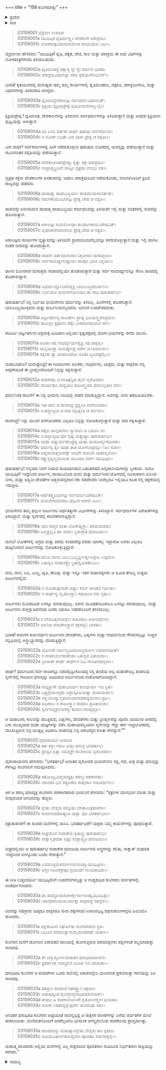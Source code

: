 +++
title = "159 ಕುಬೇರವಾಕ್ಯಃ"
+++

<details><summary>ಪ್ರವೇಶ</summary>


।।   ಓಂ ಓಂ ನಮೋ ನಾರಾಯಣಾಯ।।   ಶ್ರೀ ವೇದವ್ಯಾಸಾಯ ನಮಃ ।।

ಶ್ರೀ ಕೃಷ್ಣದ್ವೈಪಾಯನ ವೇದವ್ಯಾಸ ವಿರಚಿತ  

**ಶ್ರೀ ಮಹಾಭಾರತ**

**ಆರಣ್ಯಕ ಪರ್ವ**

**ಯಕ್ಷಯುದ್ಧ ಪರ್ವ**

**ಅಧ್ಯಾಯ 159**

</details>


<details><summary>ಸಾರ</summary>

ಕುಬೇರನು ಯುಧಿಷ್ಠಿರನಿಗಿತ್ತ ಉಪದೇಶ (1-24). ಕುಬೇರನ ಅರಮನೆಯಲ್ಲಿ ಪಾಂಡವರ ವಾಸ (25-35).

</details>


> 03159001 ವೈಶ್ರವಣ ಉವಾಚ।   
03159001a ಯುಧಿಷ್ಠಿರ ಧೃತಿರ್ದಾಕ್ಷ್ಯಂ ದೇಶಕಾಲೌ ಪರಾಕ್ರಮಃ।  
03159001c ಲೋಕತಂತ್ರವಿಧಾನಾನಾಮೇಷ ಪಂಚವಿಧೋ ವಿಧಿಃ।।

ವೈಶ್ರವಣನು ಹೇಳಿದನು: “ಯುಧಿಷ್ಠಿರ! ಧೃತಿ, ದಕ್ಷತೆ, ದೇಶ, ಕಾಲ ಮತ್ತು ಪರಾಕ್ರಮ ಈ ಐದು ವಿಧಗಳನ್ನು ಲೋಕತಂತ್ರಗಳೆಂದು ತಿಳಿಯಬಹುದು.

> 03159002a ಧೃತಿಮಂತಶ್ಚ ದಕ್ಷಾಶ್ಚ ಸ್ವೇ ಸ್ವೇ ಕರ್ಮಣಿ ಭಾರತ।  
03159002c ಪರಾಕ್ರಮವಿಧಾನಜ್ಞಾ ನರಾಃ ಕೃತಯುಗೇಽಭವನ್।।

ಭಾರತ! ಕೃತಯುಗದಲ್ಲಿ ಮನುಷ್ಯರು ತಮ್ಮ ತಮ್ಮ ಕಾರ್ಯಗಳಲ್ಲಿ ಧೃತಿಮಂತರೂ, ದಕ್ಷರೂ, ಪರಾಕ್ರಮಿಗಳೂ, ಮತ್ತು ವಿಧಾನಗಳನ್ನು ತಿಳಿದವರೂ ಆಗಿದ್ದರು.

> 03159003a ಧೃತಿಮಾನ್ದೇಶಕಾಲಜ್ಞಃ ಸರ್ವಧರ್ಮವಿಧಾನವಿತ್।  
03159003c ಕ್ಷತ್ರಿಯಃ ಕ್ಷತ್ರಿಯಶ್ರೇಷ್ಠ ಪೃಥಿವೀಮನುಶಾಸ್ತಿ ವೈ।।

ಕ್ಷತ್ರಿಯಶ್ರೇಷ್ಠ ! ಧೃತಿಮಂತ, ದೇಶಕಾಲಗಳನ್ನು ತಿಳಿದವನು ಸರ್ವಧರ್ಮಗಳನ್ನು ತಿಳಿದಿರುತ್ತಾನೆ ಮತ್ತು ಅಂಥಹ ಕ್ಷತ್ರಿಯನು ಪೃಥ್ವಿಯನ್ನು ಆಳುತ್ತಾನೆ.

> 03159004a ಯ ಏವಂ ವರ್ತತೇ ಪಾರ್ಥ ಪುರುಷಃ ಸರ್ವಕರ್ಮಸು।  
03159004c ಸ ಲೋಕೇ ಲಭತೇ ವೀರ ಯಶಃ ಪ್ರೇತ್ಯ ಚ ಸದ್ಗತಿಂ।।

ವೀರ ಪಾರ್ಥ! ಸರ್ವಕರ್ಮಗಳಲ್ಲಿ ಹೀಗೆ ನಡೆದುಕೊಳ್ಳುವ ಪುರುಷನು ಲೋಕದಲ್ಲಿ ಯಶಸ್ಸನ್ನು ಪಡೆಯುತ್ತಾನೆ ಮತ್ತು ಸಾವಿನನಂತರ ಸದ್ಗತಿಯನ್ನು ಪಡೆಯುತ್ತಾನೆ.

> 03159005a ದೇಶಕಾಲಾಂತರಪ್ರೇಪ್ಸುಃ ಕೃತ್ವಾ ಶಕ್ರಃ ಪರಾಕ್ರಮಂ।   
03159005c ಸಂಪ್ರಾಪ್ತಸ್ತ್ರಿದಿವೇ ರಾಜ್ಯಂ ವೃತ್ರಹಾ ವಸುಭಿಃ ಸಹ।।

ವೃತ್ರಹ ಶಕ್ರನು ದೇಶಕಾಲಗಳ ಅವಕಾಶವನ್ನು ಆಧರಿಸಿ ಪರಾಕ್ರಮದಿಂದ ನಡೆದುಕೊಂಡು, ವಸುಗಳೊಂದಿಗೆ ತ್ರಿದಿವ ರಾಜ್ಯವನ್ನು ಪಡೆದನು.

> 03159006a ಪಾಪಾತ್ಮಾ ಪಾಪಬುದ್ಧಿರ್ಯಃ ಪಾಪಮೇವಾನುವರ್ತತೇ।  
03159006c ಕರ್ಮಣಾಮವಿಭಾಗಜ್ಞಃ ಪ್ರೇತ್ಯ ಚೇಹ ಚ ನಶ್ಯತಿ।।

ಪಾಪವನ್ನೇ ಅನುಸರಿಸುವ ಪಾಪಾತ್ಮ ಪಾಪಬುದ್ಧಿಯು ಕರ್ಮಫಲವನ್ನು ತಿಳಿಯದೇ ಇಲ್ಲಿ ಮತ್ತು ನಂತರದಲ್ಲಿ ನಾಶವನ್ನು ಹೊಂದುತ್ತಾನೆ.

> 03159007a ಅಕಾಲಜ್ಞಃ ಸುದುರ್ಮೇಧಾಃ ಕಾರ್ಯಾಣಾಮವಿಶೇಷವಿತ್।  
03159007c ವೃಥಾಚಾರಸಮಾರಂಭಃ ಪ್ರೇತ್ಯ ಚೇಹ ಚ ನಶ್ಯತಿ।।

ಅಕಾಲಜ್ಞನು ಕಾರ್ಯಗಳ ವ್ಯತ್ಯಾಸವನ್ನು ತಿಳಿಯದೇ ಪ್ರಾರಂಭಿಸಿದುದೆಲ್ಲವನ್ನೂ ಕಳೆದುಕೊಳ್ಳುತ್ತಾನೆ ಮತ್ತು ಇಲ್ಲಿ ಹಾಗೂ ನಂತರ ನಾಶವನ್ನು ಹೊಂದುತ್ತಾನೆ.

> 03159008a ಸಾಹಸೇ ವರ್ತಮಾನಾನಾಂ ನಿಕೃತೀನಾಂ ದುರಾತ್ಮನಾಂ।  
03159008c ಸರ್ವಸಾಮರ್ಥ್ಯಲಿಪ್ಸೂನಾಂ ಪಾಪೋ ಭವತಿ ನಿಶ್ಚಯಃ।।

ಹಾಗಿನ ಮೋಸಗಾರ ದುರಾತ್ಮರು ಸಾಹಸದಲ್ಲಿಯೇ ತೊಡಗಿರುತ್ತಾರೆ ಮತ್ತು ಸರ್ವ ಸಾಮಾರ್ಥ್ಯವನ್ನೂ ಸೇರಿಸಿ ಪಾಪದಲ್ಲಿ ತೊಡಗಿರುತ್ತಾರೆ.

> 03159009a ಅಧರ್ಮಜ್ಞೋಽವಲಿಪ್ತಶ್ಚ ಬಾಲಬುದ್ಧಿರಮರ್ಷಣಃ।  
03159009c ನಿರ್ಭಯೋ ಭೀಮಸೇನೋಽಯಂ ತಂ ಶಾಧಿ ಪುರುಷರ್ಷಭ।।

ಪುರುಷರ್ಷಭ! ನಿನ್ನ ನಿರ್ಭಯಿ ಭೀಮಸೇನನು ಧರ್ಮವನ್ನು ತಿಳಿದಿಲ್ಲ. ಹಿಂಸೆಗಳಲ್ಲಿ ತೊಡಗುತ್ತಾನೆ. ಬಾಲಬುದ್ಧಿಯುಳ್ಳವನು ಮತ್ತು ದುರ್ಬಲಮನಸ್ಸಿನವನು. ಅವನಿಗೆ ಉಪದೇಶಮಾಡು.

> 03159010a ಆರ್ಷ್ಟಿಷೇಣಸ್ಯ ರಾಜರ್ಷೇಃ ಪ್ರಾಪ್ಯ ಭೂಯಸ್ತ್ವಮಾಶ್ರಮಂ।  
03159010c ತಾಮಿಸ್ರಂ ಪ್ರಥಮಂ ಪಕ್ಷಂ ವೀತಶೋಕಭಯೋ ವಸ।।

ರಾಜರ್ಷಿ ಆರ್ಷ್ಟಿಷೇಣನ ಆಶ್ರಮಕ್ಕೆ ಹಿಂದಿರುಗಿ ಅಲ್ಲಿಯೇ ಕೃಷ್ಣಪಕ್ಷದಲ್ಲಿ ಶೋಕ-ಭಯಗಳನ್ನು ಕಳೆದು ವಾಸಿಸು.

> 03159011a ಅಲಕಾಃ ಸಹ ಗಂಧರ್ವೈರ್ಯಕ್ಷೈಶ್ಚ ಸಹ ರಾಕ್ಷಸೈಃ।   
03159011c ಮನ್ನಿಯುಕ್ತಾ ಮನುಷ್ಯೇಂದ್ರ ಸರ್ವೇ ಚ ಗಿರಿವಾಸಿನಃ।।  
03159011e ರಕ್ಷಂತು ತ್ವಾ ಮಹಾಬಾಹೋ ಸಹಿತಂ ದ್ವಿಜಸತ್ತಮೈಃ।।

ಮಹಾಬಾಹೋ! ಮನುಷ್ಯೇಂದ್ರ! ಈ ಗಿರಿವಾಸಿಗಳು ಅಲಕರು, ಗಂಧರ್ವರು, ಯಕ್ಷರು, ಮತ್ತು ರಾಕ್ಷಸರು ನನ್ನ ಅಪ್ಪಣೆಯಂತೆ ಈ ಬ್ರಾಹ್ಮಣರೊಂದಿಗೆ ನಿನ್ನನ್ನು ರಕ್ಷಿಸುತ್ತಾರೆ.

> 03159012a ಸಾಹಸೇಷು ಚ ಸಂತಿಷ್ಠನ್ನಿಹ ಶೈಲೇ ವೃಕೋದರಃ।   
03159012c ವಾರ್ಯತಾಂ ಸಾಧ್ವಯಂ ರಾಜಂಸ್ತ್ವಯಾ ಧರ್ಮಭೃತಾಂ ವರ।।

ಧರ್ಮನಿರತ ರಾಜನೇ! ಈ ನಿನ್ನ ಭೀಮನು ಗಿರಿಯಲ್ಲಿ ಸಾಹಸ ಮಾಡುತ್ತಿದ್ದಾನೆ. ಅವನನ್ನು ನೀನು ತಡೆಹಿಡಿಯಬೇಕು.

> 03159013a ಇತಃ ಪರಂ ಚ ರಾಜೇಂದ್ರ ದ್ರಕ್ಷ್ಯಂತಿ ವನಗೋಚರಾಃ।  
03159013c ಉಪಸ್ಥಾಸ್ಯಂತಿ ಚ ಸದಾ ರಕ್ಷಿಷ್ಯಂತಿ ಚ ಸರ್ವಶಃ।।

ರಾಜೇಂದ್ರ! ಇನ್ನು ಮುಂದೆ ವನಗೋಚರರು ಎಲ್ಲರೂ ನಿನ್ನನ್ನು ನೋಡಿಕೊಳ್ಳುತ್ತಾರೆ ಮತ್ತು ಸದಾ ರಕ್ಷಿಸುತ್ತಾರೆ.

> 03159014a ತಥೈವ ಚಾನ್ನಪಾನಾನಿ ಸ್ವಾದೂನಿ ಚ ಬಹೂನಿ ಚ।  
03159014c ಉಪಸ್ಥಾಸ್ಯಂತಿ ವೋ ಗೃಹ್ಯ ಮತ್ಪ್ರೇಷ್ಯಾಃ ಪುರುಷರ್ಷಭ।।  
03159015a ಯಥಾ ಜಿಷ್ಣುರ್ಮಹೇಂದ್ರಸ್ಯ ಯಥಾ ವಾಯೋರ್ವೃಕೋದರಃ।   
03159015c ಧರ್ಮಸ್ಯ ತ್ವಂ ಯಥಾ ತಾತ ಯೋಗೋತ್ಪನ್ನೋ ನಿಜಃ ಸುತಃ।।  
03159016a ಆತ್ಮಜಾವಾತ್ಮಸಂಪನ್ನೌ ಯಮೌ ಚೋಭೌ ಯಥಾಶ್ವಿನೋಃ।  
03159016c ರಕ್ಷ್ಯಾಸ್ತದ್ವನ್ಮಮಾಪೀಹ ಯೂಯಂ ಸರ್ವೇ ಯುಧಿಷ್ಠಿರ।।

ಪುರುಷರ್ಷಭ! ನನ್ನವರು ನಿನಗೆ ನೀಡುವ ರುಚಿಯಾಗಿರುವ ಬಹುತರಹದ ಅನ್ನಪಾನೀಯಗಳನ್ನು ಸ್ವೀಕರಿಸು. ಮಗೂ ಯುಧಿಷ್ಠಿರ! ಇಂದ್ರನಿಂದ ಅರ್ಜುನ, ವಾಯುವಿನಿಂದ ಭೀಮ ಮತ್ತು ಧರ್ಮನಿಂದ ಯೋಗದಲ್ಲಿ ನಿಜಸುತನಾಗಿ ಜನಿಸಿದ ನೀನು, ಮತ್ತು ಅಶ್ವಿನೀ ದೇವತೆಗಳ ಆತ್ಮಸಂಪನ್ನರಾದ ನಕು ಸಹದೇವರು ನೀವೆಲ್ಲರೂ ಇಲ್ಲಿಯೂ ಕೂಡ ನನ್ನ ರಕ್ಷಣೆಯಲ್ಲಿ ಇರುತ್ತೀರಿ.

> 03159017a ಅರ್ಥತತ್ತ್ವವಿಭಾಗಜ್ಞಃ ಸರ್ವಧರ್ಮವಿಶೇಷವಿತ್।  
03159017c ಭೀಮಸೇನಾದವರಜಃ ಫಲ್ಗುನಃ ಕುಶಲೀ ದಿವಿ।।

ಭೀಮಸೇನನ ತಮ್ಮ ಫಲ್ಗುನ ಅರ್ಜುನನು ಅರ್ಥತತ್ವಗಳ ವಿಭಾಗಗಳನ್ನು ತಿಳಿದಿದ್ದಾನೆ. ಸರ್ವಧರ್ಮಗಳ ವಿಶೇಷತೆಗಳನ್ನು ತಿಳಿದಿದ್ದಾನೆ. ಮತ್ತು ಸ್ವರ್ಗದಲ್ಲಿ ಪರಿಣಿತನಾಗುತ್ತಿದ್ದಾನೆ.

> 03159018a ಯಾಃ ಕಾಶ್ಚನ ಮತಾ ಲೋಕೇಷ್ವಗ್ರ್ಯಾಃ ಪರಮಸಂಪದಃ।   
03159018c ಜನ್ಮಪ್ರಭೃತಿ ತಾಃ ಸರ್ವಾಃ ಸ್ಥಿತಾಸ್ತಾತ ಧನಂಜಯೇ।।

ಮಗೂ! ಲೋಕಗಳಲ್ಲಿ ಅಗ್ರರು ಮತ್ತು ಪರಮ ಸಂಪದರೆನ್ನುವವರು ಯಾರೆಲ್ಲ ಇದ್ದಾರೋ ಅವರು ಎಲ್ಲರೂ ಹುಟ್ಟಿನಿಂದಲೇ ಅರ್ಜುನನನ್ನು ನೋಡಿಕೊಳ್ಳುತ್ತಿದ್ದಾರೆ.

> 03159019a ದಮೋ ದಾನಂ ಬಲಂ ಬುದ್ಧಿರ್ಹ್ರೀರ್ಧೃತಿಸ್ತೇಜ ಉತ್ತಮಂ।  
03159019c ಏತಾನ್ಯಪಿ ಮಹಾಸತ್ತ್ವೇ ಸ್ಥಿತಾನ್ಯಮಿತತೇಜಸಿ।।

ದಮ, ದಾನ, ಬಲ, ಬುದ್ಧಿ, ಧೃತಿ, ತೇಜಸ್ಸು ಮತ್ತು ಇನ್ನೂ ಇತರ ಮಹಾಸತ್ವಗಳು ಆ ಅಮಿತ ತೇಜಸ್ವಿ ಉತ್ತಮ ಅರ್ಜುನನಲ್ಲಿವೆ.

> 03159020a ನ ಮೋಹಾತ್ಕುರುತೇ ಜಿಷ್ಣುಃ ಕರ್ಮ ಪಾಂಡವ ಗರ್ಹಿತಂ।  
03159020c ನ ಪಾರ್ಥಸ್ಯ ಮೃಷೋಕ್ತಾನಿ ಕಥಯಂತಿ ನರಾ ನೃಷು।।

ಅರ್ಜುನನು ಮೋಹದಿಂದ ಏನನ್ನೂ ಮಾಡುವುದಿಲ್ಲ. ಅವನು ಮೂಢತನದಿಂದಲೂ ಏನನ್ನೂ ಮಾಡುವುದಿಲ್ಲ. ಮತ್ತು ಅರ್ಜುನನು ಸುಳ್ಳನ್ನಾಡಿದನೆಂದು ಜನರು ಯಾರೂ ಇತರರೊಂದಿಗೆ ಹೇಳಿದುದಿಲ್ಲ.

> 03159021a ಸ ದೇವಪಿತೃಗಂಧರ್ವೈಃ ಕುರೂಣಾಂ ಕೀರ್ತಿವರ್ಧನಃ।   
03159021c ಮಾನಿತಃ ಕುರುತೇಽಸ್ತ್ರಾಣಿ ಶಕ್ರಸದ್ಮನಿ ಭಾರತ।।

ಭಾರತ! ಕುರುಗಳ ಕೀರ್ತಿವರ್ಧನ ಅರ್ಜುನನು ದೇವತೆಗಳು, ಪಿತೃಗಳು ಮತ್ತು ಗಂಧರ್ವರಿಂದ ಗೌರವಸಲ್ಪಟ್ಟು ಇಂದ್ರನ ಸನ್ನಿಧಿಯಲ್ಲಿ ಅಸ್ತ್ರಾಭ್ಯಾಸವನ್ನು ಮಾಡುತ್ತಿದ್ದಾನೆ.

> 03159022a ಯೋಽಸೌ ಸರ್ವಾನ್ಮಹೀಪಾಲಾನ್ಧರ್ಮೇಣ ವಶಮಾನಯತ್।  
03159022c ಸ ಶಂತನುರ್ಮಹಾತೇಜಾಃ ಪಿತುಸ್ತವ ಪಿತಾಮಹಃ।।  
03159022e ಪ್ರೀಯತೇ ಪಾರ್ಥ ಪಾರ್ಥೇನ ದಿವಿ ಗಾಂಡೀವಧನ್ವನಾ।।

ಪಾರ್ಥ! ಧರ್ಮದಿಂದ ಸರ್ವ ರಾಜರನ್ನೂ ವಶದಲ್ಲಿಟ್ಟುಕೊಂಡಿದ್ದ ನಿನ್ನ ತಂದೆಯ ಅಜ್ಜ ಮಹಾತೇಜಸ್ವಿ ಶಂತನುವು ಸ್ವರ್ಗದಲ್ಲಿ ಗಾಂಡೀವ ಧನುಸ್ಸನ್ನು ಹಿಡಿದಿರುವ ಅರ್ಜುನನಿಂದ ಸಂತೋಷಗೊಂಡಿದ್ದಾನೆ.

> 03159023a ಸಮ್ಯಕ್ಚಾಸೌ ಮಹಾವೀರ್ಯಃ ಕುಲಧುರ್ಯ ಇವ ಸ್ಥಿತಃ।  
03159023c ಪಿತೄನ್ದೇವಾಂಸ್ತಥಾ ವಿಪ್ರಾನ್ಪೂಜಯಿತ್ವಾ ಮಹಾಯಶಾಃ।।  
03159023e ಸಪ್ತ ಮುಖ್ಯಾನ್ಮಹಾಮೇಧಾನಾಹರದ್ಯಮುನಾಂ ಪ್ರತಿ।।  
03159024a ಅಧಿರಾಜಃ ಸ ರಾಜಂಸ್ತ್ವಾಂ ಶಂತನುಃ ಪ್ರಪಿತಾಮಹಃ।  
03159024c ಸ್ವರ್ಗಜಿಚ್ಛಕ್ರಲೋಕಸ್ಥಃ ಕುಶಲಂ ಪರಿಪೃಚ್ಚತಿ।।

ಆ ಮಹಾವೀರ, ಕುಲವನ್ನು ಹೊತ್ತಿರುವ, ಪಿತೃಗಳು, ದೇವತೆಗಳು ಮತ್ತು ಬ್ರಾಹ್ಮಣರನ್ನು ಪೂಜಿಸಿ ಯಮುನಾ ತೀರದಲ್ಲಿ ಏಳು ಮುಖ್ಯವಾದ ಮಹಾ ಯಜ್ಞಗಳನ್ನು ನಡೆಸಿ ಮಹಾಯಶಸ್ವಿಯಾಗಿ ಸ್ವರ್ಗವನ್ನು ಗೆದ್ದು ಈಗ ಇಂದ್ರಲೋಕದಲ್ಲಿ ವಾಸಿಸುತ್ತಿರುವ ನಿನ್ನ ಮುತ್ತಜ್ಜ ಅಧಿರಾಜ ಶಂತನುವು ನಿನ್ನ ಆರೋಗ್ಯದ ಕುರಿತು ಕೇಳಿದ್ದಾನೆ.””

> 03159025 ವೈಶಂಪಾಯನ ಉವಾಚ।  
03159025a ತತಃ ಶಕ್ತಿಂ ಗದಾಂ ಖಡ್ಗಂ ಧನುಶ್ಚ ಭರತರ್ಷಭ।  
03159025c ಪ್ರಾಧ್ವಂ ಕೃತ್ವಾ ನಮಶ್ಚಕ್ರೇ ಕುಬೇರಾಯ ವೃಕೋದರಃ।।

ವೈಶಂಪಾಯನನು ಹೇಳಿದನು: “ಭರತರ್ಷಭ! ಅನಂತರ ವೃಕೋದರ ಭೀಮಸೇನನು ಶಕ್ತಿ, ಗದೆ, ಖಡ್ಗ ಮತ್ತು ಧನುಸ್ಸನ್ನು ಕೆಳಗಿಟ್ಟು ಕುಬೇರನಿಗೆ ನಮಸ್ಕರಿಸಿದನು.

> 03159026a ತತೋಽಬ್ರವೀದ್ಧನಾಧ್ಯಕ್ಷಃ ಶರಣ್ಯಃ ಶರಣಾಗತಂ।  
03159026c ಮಾನಹಾ ಭವ ಶತ್ರೂಣಾಂ ಸುಹೃದಾಂ ನಂದಿವರ್ಧನಃ।।

ಆಗ ಆ ಶರಣ್ಯ ಧನಾದ್ಯಕ್ಷ ಕುಬೇರನು ಶರಣಾಗತನಾದ ಭೀಮನಿಗೆ ಹೇಳಿದನು: “ಶತ್ರುಗಳ ಮಾನಭಂಗ ಮಾಡು ಮತ್ತು ಸುಹೃದಯರ ಆನಂದವನ್ನು ಹೆಚ್ಚಿಸು.

> 03159027a ಸ್ವೇಷು ವೇಶ್ಮಸು ರಮ್ಯೇಷು ವಸತಾಮಿತ್ರತಾಪನಾಃ।  
03159027c ಕಾಮಾನುಪಹರಿಷ್ಯಂತಿ ಯಕ್ಷಾ ವೋ ಭರತರ್ಷಭಾಃ।।

ಶತ್ರುತಾಪನರೇ! ಈ ಸುಂದರ ಮನೆಗಳಲ್ಲಿ ವಾಸಿಸಿ. ಭರತರ್ಷಭರೇ! ಯಕ್ಷರು ನಿಮ್ಮ ಕಾಮನೆಗಳನ್ನು ಪೂರೈಸುತ್ತಾರೆ.

> 03159028a ಶೀಘ್ರಮೇವ ಗುಡಾಕೇಶಃ ಕೃತಾಸ್ತ್ರಃ ಪುರುಷರ್ಷಭಃ।  
03159028c ಸಾಕ್ಷಾನ್ಮಘವತಾ ಸೃಷ್ಟಃ ಸಂಪ್ರಾಪ್ಸ್ಯತಿ ಧನಂಜಯಃ।।

ಶೀಘ್ರದಲ್ಲಿಯೇ ಆ ಪುರುಷರ್ಷಭ ಗುಡಾಕೇಶ ಧನಂಜಯ ಅರ್ಜುನನು ಅಸ್ತ್ರಗಳನ್ನು ಕಲಿತು, ಸಾಕ್ಷಾತ್ ಮಘವತ ಇಂದ್ರನಿಂದ ಬೀಳ್ಕೊಂಡು ಬಂದು ಸೇರುತ್ತಾನೆ.”

> 03159029a ಏವಮುತ್ತಮಕರ್ಮಾಣಮನುಶಿಷ್ಯ ಯುಧಿಷ್ಠಿರಂ।  
03159029c ಅಸ್ತಂ ಗಿರಿವರಶ್ರೇಷ್ಠಂ ಪ್ರಯಯೌ ಗುಃಯಕಾಧಿಪಃ।।

ಈ ರೀತಿ ಉತ್ತಮಕರ್ಮಿ ಯುಧಿಷ್ಠಿರನಿಗೆ ಉಪದೇಶಗಳನ್ನಿತ್ತು ಆ ಗುಹ್ಯಕಾಧಿಪ ಕುಬೇರನು ಪರ್ವತಗಳಲ್ಲಿ ಅಂತರ್ಧಾನನಾದನು.

> 03159030a ತಂ ಪರಿಸ್ತೋಮಸಂಕೀರ್ಣೈರ್ನಾನಾರತ್ನವಿಭೂಷಿತೈಃ।   
03159030c ಯಾನೈರನುಯಯುರ್ಯಕ್ಷಾ ರಾಕ್ಷಸಾಶ್ಚ ಸಹಸ್ರಶಃ।।

ಅವನನ್ನು ಸಹಸ್ರಾರು ಯಕ್ಷರೂ ರಾಕ್ಷಸರೂ ನಾನಾ ರತ್ನಗಳಿಂದ ಸಿಂಗರಿಸಲ್ಪಟ್ಟ ರಥಸಂಕುಲಗಳನ್ನೇರಿ ಹಿಂಬಾಲಿಸಿ ಹೋದರು.

> 03159031a ಪಕ್ಷಿಣಾಮಿವ ನಿರ್ಘೋಷಃ ಕುಬೇರಸದನಂ ಪ್ರತಿ।  
03159031c ಬಭೂವ ಪರಮಾಶ್ವಾನಾಮೈರಾವತಪಥೇ ಯತಾಂ।।

ಕುಬೇರನ ಮನೆಗೆ ಹೋಗುವ ಐರಾವತದ ದಾರಿಯಲ್ಲಿ ಹೋಗುತ್ತಿರುವ ಪರಮಾಶ್ವಗಳು ಪಕ್ಷಿಗಳಂತೆ ಶಬ್ಧಮಾಡುತ್ತಾ ಸಾಗಿದವು.

> 03159032a ತೇ ಜಗ್ಮುಸ್ತೂರ್ಣಮಾಕಾಶಂ ಧನಾಧಿಪತಿವಾಜಿನಃ।  
03159032c ಪ್ರಕರ್ಷಂತ ಇವಾಭ್ರಾಣಿ ಪಿಬಂತ ಇವ ಮಾರುತಂ।।

ಧನಾಧಿಪತಿ ಕುಬೇರನ ಆ ಕುದುರೆಗಳು ಒಂದು ಸಾಲಿನಲ್ಲಿ ಆಕಾಶವನ್ನೇರಿ ಮಿಂಚಿನಂತೆ ಪ್ರಕಾಶಿಸುತ್ತಾ ಗಾಳಿಯನ್ನು ಏರಿ ಸಾಗಿದವು.

> 03159033a ತತಸ್ತಾನಿ ಶರೀರಾಣಿ ಗತಸತ್ತ್ವಾನಿ ರಕ್ಷಸಾಂ।  
03159033c ಅಪಾಕೃಷ್ಯಂತ ಶೈಲಾಗ್ರಾದ್ಧನಾಧಿಪತಿಶಾಸನಾತ್।।  
03159034a ತೇಷಾಂ ಹಿ ಶಾಪಕಾಲೋಽಸೌ ಕೃತೋಽಗಸ್ತ್ಯೇನ ಧೀಮತಾ।   
03159034c ಸಮರೇ ನಿಹತಾಸ್ತಸ್ಮಾತ್ಸರ್ವೇ ಮಣಿಮತಾ ಸಹ।।

ಅನಂತರ ಧನಾಧಿಪತಿ ಕುಬೇರನ ಆಜ್ಞೆಯಂತೆ ಸಾವನ್ನಪ್ಪಿದ್ದ ಆ ರಾಕ್ಷಸರ ಶರೀರಗಳನ್ನು ಎಳೆದು ಪರ್ವತಗಳ ಮೇಲೆ ಹಾಕಲಾಯಿತು. ಮಣಿಮತನೊಂದಿಗೆ ಅವರೆಲ್ಲರಿಗೂ ಧೀಮಂತ ಅಗಸ್ತ್ಯಮುನಿಯ ಶಾಪಕಾಲವು ಪ್ರಾಪ್ತವಾಗಿತ್ತು.

> 03159035a ಪಾಂಡವಾಸ್ತು ಮಹಾತ್ಮಾನಸ್ತೇಷು ವೇಶ್ಮಸು ತಾಂ ಕ್ಷಪಾಂ।  
03159035c ಸುಖಮೂಷುರ್ಗತೋದ್ವೇಗಾಃ ಪೂಜಿತಾಃ ಸರ್ವರಾಕ್ಷಸೈಃ।।

ಮಹಾತ್ಮ ಪಾಂಡವರು ಅಲ್ಲಿಯ ಮನೆಗಳಲ್ಲಿ ಎಲ್ಲ ರಾಕ್ಷಸರಿಂದ ಪೂಜಿತರಾಗಿ ಸುಖದಿಂದ ನಿರ್ಭೀತರಾಗಿ ರಾತ್ರಿಯನ್ನು ಕಳೆದರು.”

<details><summary>ಸಮಾಪ್ತಿ</summary>


ಇತಿ ಶ್ರೀ ಮಹಾಭಾರತೇ ಆರಣ್ಯಕಪರ್ವಣಿ ಯಕ್ಷಯುದ್ಧಪರ್ವಣಿ ಕುಬೇರವಾಕ್ಯೇ ಏಕೋನಷಷ್ಟ್ಯಧಿಕಶತತಮೋಽಧ್ಯಾಯಃ।  
ಇದು ಮಹಾಭಾರತದ ಆರಣ್ಯಕಪರ್ವದಲ್ಲಿ ಯಕ್ಷಯುದ್ಧಪರ್ವದಲ್ಲಿ ಕುಬೇರವಾಕ್ಯದಲ್ಲಿ ನೂರಾಐವತ್ತೊಂಭತ್ತನೆಯ ಅಧ್ಯಾಯವು.


</details>
